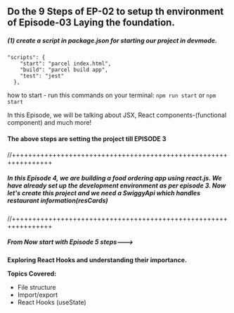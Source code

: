 ## Do the 9 Steps of EP-02 to setup th environment of Episode-03 Laying the foundation.﻿

##### (1) create a script in package.json for starting our project in devmode.

```
"scripts": {
    "start": "parcel index.html",
    "build": "parcel build app",
    "test": "jest"
  },

```

how to start - run this commands on your terminal:
`npm run start` or `npm start`

In this Episode, we will be talking about JSX, React components-(functional component) and much more!

#### The above steps are setting the project till EPISODE 3

//++++++++++++++++++++++++++++++++++++++++++++++++++++++++++++++++

##### In this Episode 4, we are building a food ordering app using react.js. We have already set up the development environment as per episode 3. Now let's create this project and we need a SwiggyApi which handles restaurant information(resCards)

//++++++++++++++++++++++++++++++++++++++++++++++++++++++++++++++++

##### From Now start with Episode 5 steps--->

**Exploring React Hooks and understanding their importance.**

**Topics Covered:**

- File structure
- Import/export
- React Hooks (useState)
